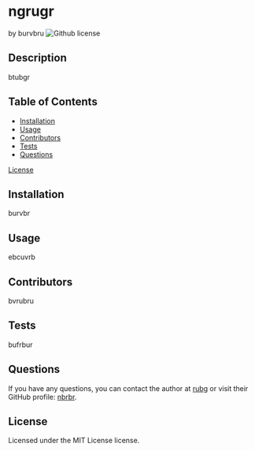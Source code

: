 # ngrugr
by burvbru
![Github license](https://img.shields.io/npm/l/${license}?logoColor=blueviolet&style=plastic)

## Description

btubgr

## Table of Contents

- [Installation](#installation)
- [Usage](#usage)
- [Contributors](#contributors)
- [Tests](#tests)
- [Questions](#questions)

 [License](#license)


## Installation

burvbr

## Usage

ebcuvrb

## Contributors

bvrubru

## Tests

bufrbur

## Questions

If you have any questions, you can contact the author at [rubg](mailto:rubg) or visit their GitHub profile: [nbrbr](https://github.com/nbrbr).

## License
    
Licensed under the MIT License license.
